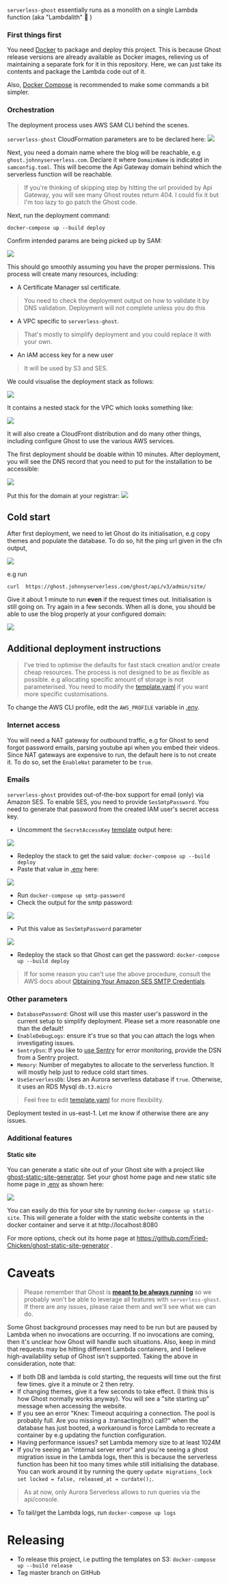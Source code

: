 `serverless-ghost` essentially runs as a monolith on a single Lambda function (aka "Lambdalith" :grimacing: )

### First things first
You need [Docker](https://docs.docker.com/get-docker/) to package and deploy this project. This is because Ghost release versions are already available as Docker images, relieving us of maintaining a separate fork for it in this repository. Here, we can just take its contents and package the Lambda code out of it.

Also, [Docker Compose](https://docs.docker.com/compose/install/) is recommended to make some commands a bit simpler.

### Orchestration
The deployment process uses AWS SAM CLI behind the scenes.

`serverless-ghost` CloudFormation parameters are to be declared here:
![](images/config-params.png)

Next, you need a domain name where the blog will be reachable, e.g `ghost.johnnyserverless.com`. Declare it where `DomainName` is indicated in `samconfig.toml`. This will become the Api Gateway domain behind which the serverless function will be reachable.
> If you're thinking of skipping step by hitting the url provided by Api Gateway, you will see many Ghost routes return 404. I could fix it but I'm too lazy to go patch the Ghost code.

Next, run the deployment command:

`docker-compose up --build deploy`

Confirm intended params are being picked up by SAM:

![](images/sam-check-params.png)

This should go smoothly assuming you have the proper permissions. This process will create many resources, including:
- A Certificate Manager ssl certificate.
> You need to check the deployment output on how to validate it by DNS validation. Deployment will not complete unless you do this
- A VPC specific to `serverless-ghost`.
> That's mostly to simplify deployment and you could replace it with your own.
- An IAM access key for a new user
> It will be used by S3 and SES.

We could visualise the deployment stack as follows:

![](images/main-stack.png)

It contains a nested stack for the VPC which looks something like:

![](images/vpc-stack.png)


It will also create a CloudFront distribution and do many other things, including configure Ghost to use the various AWS services.

The first deployment should be doable within 10 minutes. After deployment, you will see the DNS record that you need to put for the installation to be accessible:

![](images/install-cname.png)

Put this for the domain at your registrar:
![](images/install-use-cname.png)

## Cold start
After first deployment, we need to let Ghost do its initialisation, e.g copy themes and populate the database. To do so, hit the ping url given in the cfn output,

![](images/hit-url.png)

e.g run

`curl  https://ghost.johnnyserverless.com/ghost/api/v3/admin/site/`

Give it about 1 minute to run __even__ if the request times out. Initialisation is still going on.
Try again in a few seconds.
When all is done, you should be able to use the blog properly at your configured domain:

![](images/example-homepage.png)

## Additional deployment instructions
> I've tried to optimise the defaults for fast stack creation and/or create cheap resources. The process is not designed to be as flexible as possible. e.g allocating specific amount of storage is not parameterised. You need to modify the [template.yaml](template.yaml) if you want more specific customisations.

To change the AWS CLI profile, edit the `AWS_PROFILE` variable in [.env](.env).

### Internet access
You will need a NAT gateway for outbound traffic, e.g for Ghost to send forgot password emails, parsing youtube api when you embed their videos. Since NAT gateways are expensive to run, the default here is to not create it. To do so, set the `EnableNat` parameter to be `true`. 

### Emails
`serverless-ghost` provides out-of-the-box support for email (only) via Amazon SES.
To enable SES, you need to provide `SesSmtpPassword`. You need to generate that password from the created IAM user's secret access key.
- Uncomment the `SecretAccessKey` [template](template.yaml) output here:

![](images/config-secret-access-key.png)
- Redeploy the stack to get the said value: `docker-compose up --build deploy`
- Paste that value in [.env](.env) here:

![](images/config-smtp-password.png)
- Run `docker-compose up smtp-password`
- Check the output for the smtp password:

![](images/config-smtp-password-output.png)
- Put this value as `SesSmtpPassword` parameter

![](images/config-params.png)
- Redeploy the stack so that Ghost can get the password: `docker-compose up --build deploy`

> If for some reason you can't use the above procedure, consult the AWS docs about [Obtaining Your Amazon SES SMTP Credentials](https://docs.aws.amazon.com/ses/latest/DeveloperGuide/smtp-credentials.html).

### Other parameters
- `DatabasePassword`: Ghost will use this master user's password in the current setup to simplify deployment. Please set a more reasonable one than the default!
- `EnableDebugLogs`: ensure it's true so that you can attach the logs when investigating issues.
- `SentryDsn`: If you like to [use Sentry](https://sentry.io/welcome) for error monitoring, provide the DSN from a Sentry project.
- `Memory`: Number of megabytes to allocate to the serverless function. It will mostly help just to reduce cold start times.
- `UseServerlessDb`: Uses an Aurora serverless database if `true`. Otherwise, it uses an RDS Mysql `db.t3.micro`

> Feel free to edit [template.yaml](template.yaml) for more flexibility.

Deployment tested in us-east-1. Let me know if otherwise there are any issues.

### Additional features
#### Static site
You can generate a static site out of your Ghost site with a project like [ghost-static-site-generator](https://github.com/Fried-Chicken/ghost-static-site-generator).
Set your ghost home page and new static site home page in [.env](.env) as shown here:

![](images/config-static-site.png)

You can easily do this for your site by running `docker-compose up static-site`. This will generate a folder with the static website contents in the docker container and serve it at http://localhost:8080

For more options, check out its home page at https://github.com/Fried-Chicken/ghost-static-site-generator .

# Caveats
> Please remember that Ghost is [**meant to be always running**](https://forum.ghost.org/t/serverless-ghost/6318/2) so we probably won't be able to leverage all features with `serverless-ghost`. If there are any issues, please raise them and we'll see what we can do.

Some Ghost background processes may need to be run but are paused by Lambda when no invocations are occurring. If no invocations are coming, then it's unclear how Ghost will handle such situations.
Also, keep in mind that requests may be hitting different Lambda containers, and I believe high-availability setup of Ghost isn't supported.
Taking the above in consideration, note that:

- If both DB and lambda is cold starting, the requests will time out the first few times. give it a minute or 2 then retry.
- If changing themes, give it a few seconds to take effect. (I think this is how Ghost normally works anyway). You will see a "site starting up" message when accessing the website.
- If you see an error "Knex: Timeout acquiring a connection. The pool is probably full. Are you missing a .transacting(trx) call?" when the database has just booted, a workaround is force Lambda to recreate a container by e.g updating the function configuration.
- Having performance issues? set Lambda memory size to at least 1024M
- If you're seeing an "internal server error" and you're seeing a ghost migration issue in the Lambda logs, then this is because the serverless function has been hit too many times while still initialising the database.
You can work around it by running the query `update migrations_lock set locked = false, released_at = curdate();`.
> As at now, only Aurora Serverless allows to run queries via the api/console.
- To tail/get the Lambda logs, run `docker-compose up logs`

# Releasing
- To release this project, i.e putting the templates on S3: `docker-compose up --build release`
- Tag master branch on GitHub
